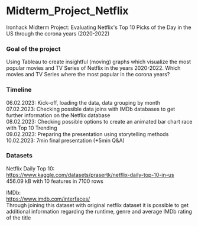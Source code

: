 # Midterm_Project_Netflix
Ironhack Midterm Project: Evaluating Netflix's Top 10 Picks of the Day in the US through the corona years (2020-2022)

### Goal of the project 
Using Tableau to create insightful (moving) graphs which visualize the most popular movies and TV Series of Netflix in the years 2020-2022.
Which movies and TV Series where the most popular in the corona years?

### Timeline  
06.02.2023: Kick-off, loading the data, data grouping by month   
07.02.2023: Checking possible data joins with IMDb databases to get further information on the Netflix database    
08.02.2023: Checking possible options to create an animated bar chart race with Top 10 Trending  
09.02.2023: Preparing the presentation using storytelling methods   
10.02.2023: 7min final presentation (+5min Q&A)   


### Datasets
Netflix Daily Top 10:  
https://www.kaggle.com/datasets/prasertk/netflix-daily-top-10-in-us   
456.09 kB with 10 features in 7100 rows

IMDb:   
https://www.imdb.com/interfaces/   
Through joining this dataset with original netflix dataset it is possible to get additional information regarding the runtime, genre and 
average IMDb rating of the title
